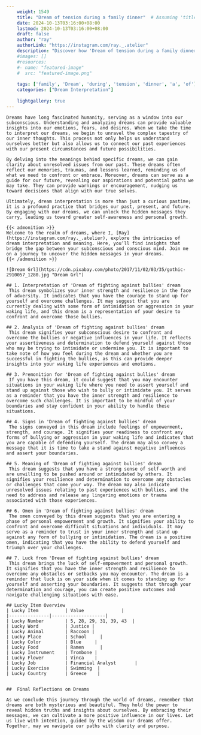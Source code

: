 ```yaml
---
    weight: 1549
    title: "Dream of tension during a family dinner"  # Assuming 'title' column exists
    date: 2024-10-13T03:16:00+08:00
    lastmod: 2024-10-13T03:16:00+08:00
    draft: false
    author: "ray"
    authorLink: "https://instagram.com/ray._.atelier"
    description: "Discover how 'Dream of tension during a family dinner' can interpret your future and uncover its significant meanings in your life."
    #images: []
    #resources:
    #- name: "featured-image"
    #  src: "featured-image.png"
    
    tags: ['family', 'Dream', 'during', 'tension', 'dinner', 'a', 'of']
    categories: ["Dream Interpretation"]
    
    lightgallery: true
---
```

    
    Dreams have long fascinated humanity, serving as a window into our subconscious. Understanding and analyzing dreams can provide valuable insights into our emotions, fears, and desires. When we take the time to interpret our dreams, we begin to unravel the complex tapestry of our inner thoughts. This process not only helps us understand ourselves better but also allows us to connect our past experiences with our present circumstances and future possibilities.
    
    By delving into the meanings behind specific dreams, we can gain clarity about unresolved issues from our past. These dreams often reflect our memories, traumas, and lessons learned, reminding us of what we need to confront or embrace. Moreover, dreams can serve as a guide for our future, revealing our aspirations and potential paths we may take. They can provide warnings or encouragement, nudging us toward decisions that align with our true selves.
    
    Ultimately, dream interpretation is more than just a curious pastime; it is a profound practice that bridges our past, present, and future. By engaging with our dreams, we can unlock the hidden messages they carry, leading us toward greater self-awareness and personal growth.
    
    {{< admonition >}}
    Welcome to the realm of dreams, where I, [Ray](https://instagram.com/ray._.atelier), explore the intricacies of dream interpretation and meaning. Here, you’ll find insights that bridge the gap between your subconscious and conscious mind. Join me on a journey to uncover the hidden messages in your dreams.
    {{< /admonition >}}
    
    ![Dream Grl](https://cdn.pixabay.com/photo/2017/11/02/03/35/gothic-2910057_1280.jpg "Dream Grl")
    
    ## 1. Interpretation of 'Dream of fighting against bullies' dream
     This dream symbolizes your inner strength and resilience in the face of adversity. It indicates that you have the courage to stand up for yourself and overcome challenges. It may suggest that you are currently dealing with some form of intimidation or aggression in your waking life, and this dream is a representation of your desire to confront and overcome those bullies.
    
    ## 2. Analysis of 'Dream of fighting against bullies' dream
     This dream signifies your subconscious desire to confront and overcome the bullies or negative influences in your life. It reflects your assertiveness and determination to defend yourself against those who may be trying to intimidate or undermine you. It is important to take note of how you feel during the dream and whether you are successful in fighting the bullies, as this can provide deeper insights into your waking life experiences and emotions.
    
    ## 3. Premonition for 'Dream of fighting against bullies' dream
     If you have this dream, it could suggest that you may encounter situations in your waking life where you need to assert yourself and stand up against those who wish to bully or intimidate you. It serves as a reminder that you have the inner strength and resilience to overcome such challenges. It is important to be mindful of your boundaries and stay confident in your ability to handle these situations.
    
    ## 4. Signs in 'Dream of fighting against bullies' dream
     The signs conveyed in this dream include feelings of empowerment, strength, and courage. It signifies your readiness to confront any forms of bullying or aggression in your waking life and indicates that you are capable of defending yourself. The dream may also convey a message that it is time to take a stand against negative influences and assert your boundaries.
    
    ## 5. Meaning of 'Dream of fighting against bullies' dream
     This dream suggests that you have a strong sense of self-worth and are unwilling to be pushed around or intimidated by others. It signifies your resilience and determination to overcome any obstacles or challenges that come your way. The dream may also indicate unresolved issues relating to past experiences with bullies, and the need to address and release any lingering emotions or trauma associated with those experiences.
    
    ## 6. Omen in 'Dream of fighting against bullies' dream
     The omen conveyed by this dream suggests that you are entering a phase of personal empowerment and growth. It signifies your ability to confront and overcome difficult situations and individuals. It may serve as a reminder to trust in your inner strength and stand up against any form of bullying or intimidation. The dream is a positive omen, indicating that you have the ability to defend yourself and triumph over your challenges.
    
    ## 7. Luck from 'Dream of fighting against bullies' dream
     This dream brings the luck of self-empowerment and personal growth. It signifies that you have the inner strength and resilience to overcome any obstacles or setbacks you may encounter. The dream is a reminder that luck is on your side when it comes to standing up for yourself and asserting your boundaries. It suggests that through your determination and courage, you can create positive outcomes and navigate challenging situations with ease.
    
    ## Lucky Item Overview
    | Lucky Item          | Value              |
    |---------------|--------------------|
    | Lucky Number        | 5, 28, 29, 31, 39, 43  |
    | Lucky Word          | Justice |
    | Lucky Animal        | Raccoon |
    | Lucky Place         | School     |
    | Lucky Color         | Blue     |
    | Lucky Food          | Ramen      |
    | Lucky Instrument    | Trombone |
    | Lucky Flower        | Vinca    |
    | Lucky Job           | Financial Analyst       |
    | Lucky Exercise      | Swimming  |
    | Lucky Country       | Greece    |
    
    
    ##  Final Reflections on Dreams
    
    As we conclude this journey through the world of dreams, remember that dreams are both mysterious and beautiful. They hold the power to reveal hidden truths and insights about ourselves. By embracing their messages, we can cultivate a more positive influence in our lives. Let us live with intention, guided by the wisdom our dreams offer. Together, may we navigate our paths with clarity and purpose.
    